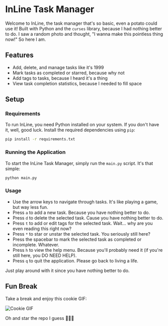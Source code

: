 # InLine Task Manager

Welcome to InLine, the task manager that's so basic, even a potato could use it! Built with Python and the `curses` library, because I had nothing better to do. I saw a random photo and thought, "I wanna make this pointless thing now!" So here I am.

## Features
- Add, delete, and manage tasks like it's 1999
- Mark tasks as completed or starred, because why not
- Add tags to tasks, because I heard it's a thing
- View task completion statistics, because I needed to fill space

## Setup

### Requirements
To run InLine, you need Python installed on your system. If you don't have it, well, good luck. Install the required dependencies using `pip`:

```sh
pip install -r requirements.txt
```

### Running the Application
To start the InLine Task Manager, simply run the `main.py` script. It's that simple:

```sh
python main.py
```

### Usage
- Use the arrow keys to navigate through tasks. It's like playing a game, but way less fun.
- Press `a` to add a new task. Because you have nothing better to do.
- Press `d` to delete the selected task. Cause you have nothing better to do.
- Press `t` to add or edit tags for the selected task. Wait... why are you even reading this right now?
- Press `*` to star or unstar the selected task. You seriously still here?
- Press the spacebar to mark the selected task as completed or incomplete. Whatever.
- Press `h` to view the help menu. Because you'll probably need it (if you're still here, you DO NEED HELP).
- Press `q` to quit the application. Please go back to living a life.

Just play around with it since you have nothing better to do. 

## Fun Break

Take a break and enjoy this cookie GIF:

![Cookie GIF](https://giphy.com/stickers/chocolate-chips-neddiana-biskut-L3u3WyrmJXR5QtiDhL)

Oh and star the repo I guess 🤷🏾‍♂️